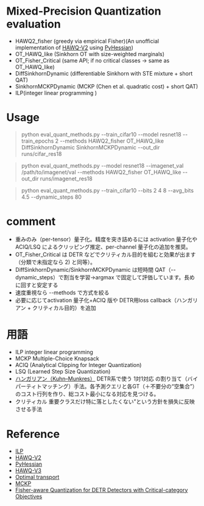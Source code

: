# Mixed-Precision Quantization evaluation
  - HAWQ2_fisher (greedy via empirical Fisher)(An unofficial implementation of [HAWQ-V2](https://arxiv.org/pdf/1911.03852) using [PyHessian](https://github.com/amirgholami/PyHessian/blob/master/pyhessian/hessian.py)) 
  - OT_HAWQ_like (Sinkhorn OT with size-weighted marginals)
  - OT_Fisher_Critical (same API; if no critical classes -> same as OT_HAWQ_like)
  - DiffSinkhornDynamic (differentiable Sinkhorn with STE mixture + short QAT)
  - SinkhornMCKPDynamic (MCKP (Chen et al. quadratic cost) + short QAT)
  - ILP(integer linear programming ) 
# Usage
> python eval_quant_methods.py --train_cifar10 --model resnet18 --train_epochs 2 --methods HAWQ2_fisher OT_HAWQ_like DiffSinkhornDynamic SinkhornMCKPDynamic --out_dir runs/cifar_res18

> python eval_quant_methods.py --model resnet18 --imagenet_val /path/to/imagenet/val --methods HAWQ2_fisher OT_HAWQ_like --out_dir runs/imagenet_res18

> python eval_quant_methods.py --train_cifar10 --bits 2 4 8 --avg_bits 4.5 --dynamic_steps 80

# comment
- 重みのみ（per-tensor）量子化。精度を突き詰めるには activation 量子化や ACIQ/LSQ によるクリッピング推定、per-channel 量子化の追加を推奨。
- OT_Fisher_Critical は DETR などでクリティカル目的を組むと効果が出ます（分類で未指定なら 2) と同等）。
- DiffSinkhornDynamic/SinkhornMCKPDynamic は短時間 QAT（--dynamic_steps）で割当を学習→argmax で固定して評価しています。長めに回すと安定する
- 速度重視なら --methods で方式を絞る
- 必要に応じてactivation 量子化+ACIQ 版や DETR用loss callback（ハンガリアン + クリティカル目的）を追加

# 用語
- ILP integer linear programming 
- MCKP Multiple-Choice Knapsack
- ACIQ (Analytical Clipping for Integer Quantization)
- LSQ (Learned Step Size Quantization)
- [ハンガリアン（Kuhn–Munkres）](https://en.wikipedia.org/wiki/Hungarian_algorithm)
DETR系で使う 1対1対応 の割り当て（バイパーティトマッチング）手法。各予測クエリと各GT（＋不要分の“空集合”）のコスト行列を作り、総コスト最小になる対応を見つける。
- クリティカル
重要クラスだけ特に落としたくない”という方針を損失に反映させる手法

# Reference
- [ILP](https://github.com/1hunters/LIMPQ)
- [HAWQ-V2](https://arxiv.org/pdf/1911.03852) 
- [PyHessian](https://github.com/amirgholami/PyHessian/blob/master/pyhessian/hessian.py)
- [HAWQ-V3](https://arxiv.org/abs/2011.10680)
- [Optimal transport](https://arxiv.org/abs/2412.15195)
- [MCKP](https://arxiv.org/abs/2110.06554)
- [Fisher-aware Quantization for DETR Detectors with Critical-category Objectives](https://arxiv.org/abs/2407.03442)
